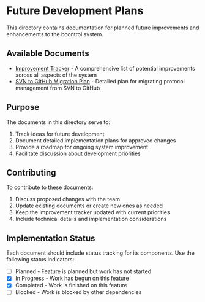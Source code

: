 # Future Development Plans

This directory contains documentation for planned future improvements and enhancements to the bcontrol system.

## Available Documents

- [Improvement Tracker](improvement_tracker.md) - A comprehensive list of potential improvements across all aspects of the system
- [SVN to GitHub Migration Plan](svn_to_github_migration.md) - Detailed plan for migrating protocol management from SVN to GitHub

## Purpose

The documents in this directory serve to:

1. Track ideas for future development
2. Document detailed implementation plans for approved changes
3. Provide a roadmap for ongoing system improvement
4. Facilitate discussion about development priorities

## Contributing

To contribute to these documents:

1. Discuss proposed changes with the team
2. Update existing documents or create new ones as needed
3. Keep the improvement tracker updated with current priorities
4. Include technical details and implementation considerations

## Implementation Status

Each document should include status tracking for its components. Use the following status indicators:

- [ ] Planned - Feature is planned but work has not started
- [x] In Progress - Work has begun on this feature
- [x] Completed - Work is finished on this feature
- [ ] Blocked - Work is blocked by other dependencies
